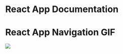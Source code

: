 # React App Documentation

# React App Navigation GIF
![](https://github.com/matiasgays/IoTy_navigation.gif)


